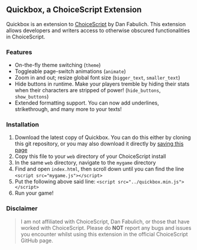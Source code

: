 ## Quickbox, a ChoiceScript Extension
Quickbox is an extension to [ChoiceScript](https://github.com/dfabulich/choicescript) by Dan Fabulich. This extension allows developers and writers access to otherwise obscured functionalities in ChoiceScript.

### Features
- On-the-fly theme switching (`theme`)
- Toggleable page-switch animations (`animate`)
- Zoom in and out; resize global font size (`bigger_text`, `smaller_text`)
- Hide buttons in runtime. Make your players tremble by hiding their stats when their characters are stripped of power! (`hide_buttons`, `show_buttons`)
- Extended formatting support. You can now add underlines, strikethrough, and many more to your texts!

### Installation
1. Download the latest copy of Quickbox. You can do this either by cloning this git repository, or you may also download it directly by [saving this page](https://raw.githubusercontent.com/wordmage/quickbox-cs/master/quickbox.min.js)
2. Copy this file to your `web` directory of your ChoiceScript install
3. In the same `web` directory, navigate to the `mygame` directory
4. Find and open `index.html`, then scroll down until you can find the line `<script src="mygame.js"></script>`
5. Put the following above said line: `<script src="../quickbox.min.js"></script>`
6. Run your game!

### Disclaimer
> I am not affiliated with ChoiceScript, Dan Fabulich, or those that have worked with ChoiceScript. Please do **NOT** report any bugs and issues you encounter whilst using this extension in the official ChoiceScript GitHub page.